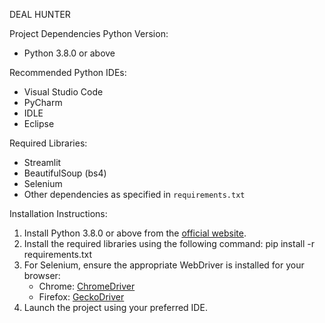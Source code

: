 DEAL HUNTER

Project Dependencies
Python Version:  
- Python 3.8.0 or above

Recommended Python IDEs: 
- Visual Studio Code  
- PyCharm  
- IDLE  
- Eclipse

Required Libraries:  
- Streamlit  
- BeautifulSoup (bs4)  
- Selenium  
- Other dependencies as specified in `requirements.txt`

Installation Instructions: 
1. Install Python 3.8.0 or above from the [official website](https://www.python.org/).
2. Install the required libraries using the following command:
   pip install -r requirements.txt
3. For Selenium, ensure the appropriate WebDriver is installed for your browser:
   - Chrome: [ChromeDriver](https://sites.google.com/a/chromium.org/chromedriver/)
   - Firefox: [GeckoDriver](https://github.com/mozilla/geckodriver/releases)
4. Launch the project using your preferred IDE.
